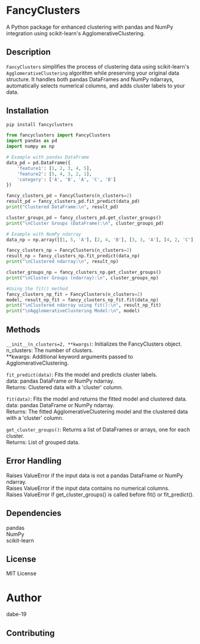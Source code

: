 # FancyClusters

A Python package for enhanced clustering with pandas and NumPy integration using scikit-learn's AgglomerativeClustering.

## Description

`FancyClusters` simplifies the process of clustering data using scikit-learn's `AgglomerativeClustering` algorithm while preserving your original data structure. It handles both pandas DataFrames and NumPy ndarrays, automatically selects numerical columns, and adds cluster labels to your data.

## Installation

```bash
pip install fancyclusters
```

```python
from fancyclusters import FancyClusters
import pandas as pd
import numpy as np

# Example with pandas DataFrame
data_pd = pd.DataFrame({
    'feature1': [1, 2, 3, 4, 5],
    'feature2': [5, 4, 3, 2, 1],
    'category': ['A', 'B', 'A', 'C', 'B']
})

fancy_clusters_pd = FancyClusters(n_clusters=2)
result_pd = fancy_clusters_pd.fit_predict(data_pd)
print("Clustered DataFrame:\n", result_pd)

cluster_groups_pd = fancy_clusters_pd.get_cluster_groups()
print("\nCluster Groups (DataFrame):\n", cluster_groups_pd)

# Example with NumPy ndarray
data_np = np.array([[1, 5, 'A'], [2, 4, 'B'], [3, 3, 'A'], [4, 2, 'C'], [5, 1, 'B']])

fancy_clusters_np = FancyClusters(n_clusters=2)
result_np = fancy_clusters_np.fit_predict(data_np)
print("\nClustered ndarray:\n", result_np)

cluster_groups_np = fancy_clusters_np.get_cluster_groups()
print("\nCluster Groups (ndarray):\n", cluster_groups_np)

#Using the fit() method
fancy_clusters_np_fit = FancyClusters(n_clusters=2)
model, result_np_fit = fancy_clusters_np_fit.fit(data_np)
print("\nClustered ndarray using fit():\n", result_np_fit)
print("\nAgglomerativeClustering Model:\n", model)
```
## Methods
`__init__(n_clusters=2, **kwargs)`: Initializes the FancyClusters object.  
n_clusters: The number of clusters.  
**kwargs: Additional keyword arguments passed to AgglomerativeClustering.  
  
`fit_predict(data)`: Fits the model and predicts cluster labels.  
data: pandas DataFrame or NumPy ndarray.  
Returns: Clustered data with a 'cluster' column.  
  
`fit(data)`: Fits the model and returns the fitted model and clustered data.  
data: pandas DataFrame or NumPy ndarray.  
Returns: The fitted AgglomerativeClustering model and the clustered data with a 'cluster' column.  
  
`get_cluster_groups()`: Returns a list of DataFrames or arrays, one for each cluster.  
Returns: List of grouped data.  

## Error Handling
Raises ValueError if the input data is not a pandas DataFrame or NumPy ndarray.  
Raises ValueError if the input data contains no numerical columns.  
Raises ValueError if get_cluster_groups() is called before fit() or fit_predict().  

## Dependencies
pandas  
NumPy  
scikit-learn  

## License
MIT License

# Author
dabe-19

## Contributing


